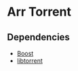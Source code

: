 # Arr Torrent

## Dependencies

- [Boost](https://www.boost.org/)
- [libtorrent](https://www.libtorrent.org/)
